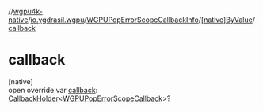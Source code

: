 //[wgpu4k-native](../../../../index.md)/[io.ygdrasil.wgpu](../../index.md)/[WGPUPopErrorScopeCallbackInfo](../index.md)/[[native]ByValue](index.md)/[callback](callback.md)

# callback

[native]\
open override var [callback](callback.md): [CallbackHolder](../../../ffi/-callback-holder/index.md)&lt;[WGPUPopErrorScopeCallback](../../-w-g-p-u-pop-error-scope-callback/index.md)&gt;?